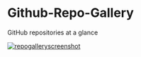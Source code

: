 # Github-Repo-Gallery
GitHub repositories at a glance


[![repogalleryscreenshot](https://user-images.githubusercontent.com/36923806/216845618-c1563329-f21b-4194-8cac-a3858724c063.png)](https://francescabambozzi.github.io/Github-Repo-Gallery/)
